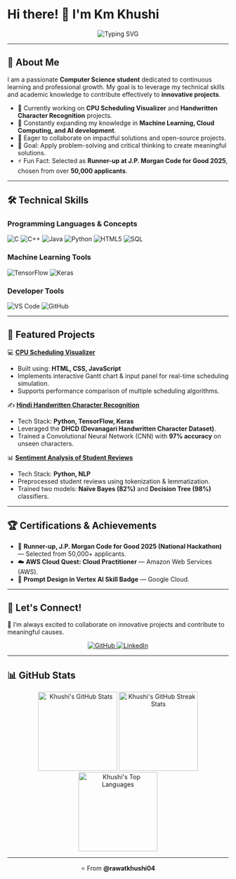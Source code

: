 # Hi there! 👋 I'm Km Khushi

<div align="center">
  <img src="https://readme-typing-svg.herokuapp.com?font=Fira+Code&pause=1000&color=36BCF7&width=435&lines=Computer+Science+Student;Machine+Learning+Enthusiast;Problem+Solver+%26+Innovator" alt="Typing SVG" />
</div>

---

## 🚀 About Me  

I am a passionate **Computer Science student** dedicated to continuous learning and professional growth. My goal is to leverage my technical skills and academic knowledge to contribute effectively to **innovative projects**.  

- 🔭 Currently working on **CPU Scheduling Visualizer** and **Handwritten Character Recognition** projects.  
- 🌱 Constantly expanding my knowledge in **Machine Learning, Cloud Computing, and AI development**.  
- 👯 Eager to collaborate on impactful solutions and open-source projects.  
- 🎯 Goal: Apply problem-solving and critical thinking to create meaningful solutions.  
- ⚡ Fun Fact: Selected as **Runner-up at J.P. Morgan Code for Good 2025**, chosen from over **50,000 applicants**.  

---

## 🛠️ Technical Skills  

### Programming Languages & Concepts  
<div align="left">
  <img src="https://img.shields.io/badge/C-00599C?style=for-the-badge&logo=c&logoColor=white" alt="C"/>
  <img src="https://img.shields.io/badge/C++-00599C?style=for-the-badge&logo=c%2B%2B&logoColor=white" alt="C++"/>
  <img src="https://img.shields.io/badge/Java-ED8B00?style=for-the-badge&logo=java&logoColor=white" alt="Java"/>
  <img src="https://img.shields.io/badge/Python-3776AB?style=for-the-badge&logo=python&logoColor=white" alt="Python"/>
  <img src="https://img.shields.io/badge/HTML5-E34F26?style=for-the-badge&logo=html5&logoColor=white" alt="HTML5"/>
  <img src="https://img.shields.io/badge/SQL-316192?style=for-the-badge&logo=postgresql&logoColor=white" alt="SQL"/>
</div>

### Machine Learning Tools  
<div align="left">
  <img src="https://img.shields.io/badge/TensorFlow-FF6F00?style=for-the-badge&logo=tensorflow&logoColor=white" alt="TensorFlow"/>
  <img src="https://img.shields.io/badge/Keras-D00000?style=for-the-badge&logo=keras&logoColor=white" alt="Keras"/>
</div>

### Developer Tools  
<div align="left">
  <img src="https://img.shields.io/badge/VS_Code-0078D4?style=for-the-badge&logo=visual%20studio%20code&logoColor=white" alt="VS Code"/>
  <img src="https://img.shields.io/badge/GitHub-100000?style=for-the-badge&logo=github&logoColor=white" alt="GitHub"/>
</div>

---

## 🌟 Featured Projects  

💻 **[CPU Scheduling Visualizer](https://github.com/rawatkhushi04/CPU-Scheduling-Visualizer)**  
- Built using: **HTML, CSS, JavaScript**  
- Implements interactive Gantt chart & input panel for real-time scheduling simulation.  
- Supports performance comparison of multiple scheduling algorithms.  

✍️ **[Hindi Handwritten Character Recognition](https://github.com/rawatkhushi04/Hindi-Handwritten-Character-Recognition)**  
- Tech Stack: **Python, TensorFlow, Keras**  
- Leveraged the **DHCD (Devanagari Handwritten Character Dataset)**.  
- Trained a Convolutional Neural Network (CNN) with **97% accuracy** on unseen characters.  

📊 **[Sentiment Analysis of Student Reviews](https://github.com/rawatkhushi04/Sentiment-Analysis-of-Student-Reviews)**  
- Tech Stack: **Python, NLP**  
- Preprocessed student reviews using tokenization & lemmatization.  
- Trained two models: **Naïve Bayes (82%)** and **Decision Tree (98%)** classifiers.  

---

## 🏆 Certifications & Achievements  

- 🥇 **Runner-up, J.P. Morgan Code for Good 2025 (National Hackathon)** — Selected from 50,000+ applicants.  
- ☁️ **AWS Cloud Quest: Cloud Practitioner** — Amazon Web Services (AWS).  
- 🧠 **Prompt Design in Vertex AI Skill Badge** — Google Cloud.  

---

## 🤝 Let's Connect!  

💬 I’m always excited to collaborate on innovative projects and contribute to meaningful causes.  

<div align="center">
  <a href="https://github.com/rawatkhushi04" target="_blank">
    <img src="https://img.shields.io/badge/GitHub-100000?style=for-the-badge&logo=github&logoColor=white" alt="GitHub"/>
  </a>
  <a href="https://www.linkedin.com/in/your-linkedin" target="_blank">
    <img src="https://img.shields.io/badge/LinkedIn-0077B5?style=for-the-badge&logo=linkedin&logoColor=white" alt="LinkedIn"/>
  </a>
</div>

---

## 📊 GitHub Stats

<div align="center">
  <img src="https://github-readme-stats.vercel.app/api?username=rawatkhushi04&show_icons=true&theme=radical" alt="Khushi's GitHub Stats" height="180"/>
  <img src="https://github-readme-streak-stats.herokuapp.com/?user=rawatkhushi04&theme=radical" alt="Khushi's GitHub Streak Stats" height="180"/>
  <img src="https://github-readme-stats.vercel.app/api/top-langs/?username=rawatkhushi04&layout=compact&theme=radical" alt="Khushi's Top Languages" height="180"/>
</div>

---

<div align="center">
  ⭐ From <b>@rawatkhushi04</b>
</div>
